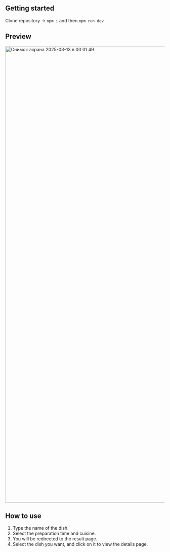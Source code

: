 ## Getting started

Clone repository -> ```npm i``` and then ```npm run dev```

## Preview
<img width="1440" alt="Снимок экрана 2025-03-13 в 00 01 49" src="https://github.com/user-attachments/assets/b49e7439-67ae-4154-867b-137e4176f9cc" />

## How to use
1. Type the name of the dish.
2. Select the preparation time and cuisine.
3. You will be redirected to the result page.
4. Select the dish you want, and click on it to view the details page.

